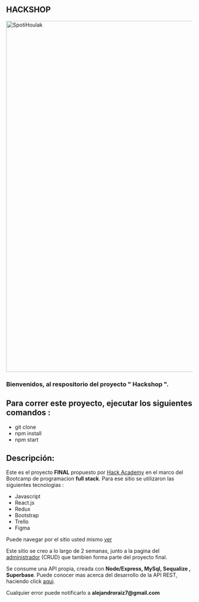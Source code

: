 ## HACKSHOP

<img width="947" alt="SpotiHoulak" src="https://res.cloudinary.com/mdeluca/image/upload/v1664213244/ecommerce/portada-shop_drvxy2.png">

### Bienvenidos, al respositorio del proyecto " Hackshop ".

## Para correr este proyecto, ejecutar los siguientes comandos :

- git clone
- npm install
- npm start

## Descripción:

Este es el proyecto <b>FINAL</b> propuesto por [Hack Academy](https://ha.dev/) en el marco del Bootcamp de programacion <b>full stack</b>.
Para ese sitio se utilizaron las siguientes tecnologias :

- Javascript
- React.js
- Redux
- Bootstrap
- Trello
- Figma

Puede navegar por el sitio usted mismo [ver](https://hackshop-plants.vercel.app/)

Este sitio se creo a lo largo de 2 semanas, junto a la pagina del [administrador](https://hackshop-admin.vercel.app/) (CRUD) que tambien forma parte del proyecto final.

Se consume una API propia, creada con <b>Node/Express, MySql, Sequalize , Superbase</b>.
Puede conocer mas acerca del desarrollo de la API REST, haciendo click [aqui](https://github.com/aleraiz/hackShop-Back).

<p>Cualquier error puede notificarlo a <b> alejandroraiz7@gmail.com</b> </p>
